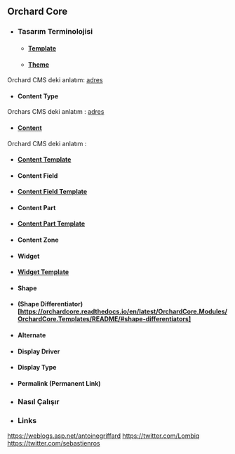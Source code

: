 ## Orchard Core 

- ### Tasarım Terminolojisi

  - #### [Template](https://orchardcore.readthedocs.io/en/latest/OrchardCore.Modules/OrchardCore.Templates/README/#available-templates)

  - #### [Theme](https://orchardcore.readthedocs.io/en/latest/OrchardCore.Modules/OrchardCore.Themes/README/)


Orchard CMS deki anlatım: [adres](http://docs.orchardproject.net/en/latest/Documentation/How-Orchard-works/#themes)


  - #### Content Type

Orchars CMS deki anlatım : [adres](http://docs.orchardproject.net/en/latest/Documentation/How-Orchard-works/#content-type-system)

  - #### [Content](https://orchardcore.readthedocs.io/en/latest/OrchardCore.Modules/OrchardCore.Contents/README/)

Orchard CMS deki anlatım : 


  - #### [Content Template](https://orchardcore.readthedocs.io/en/latest/OrchardCore.Modules/OrchardCore.Templates/README/#content-templates)

  - #### Content Field


  - #### [Content Field Template](https://orchardcore.readthedocs.io/en/latest/OrchardCore.Modules/OrchardCore.Templates/README/#content-field-templates)

  - #### Content Part

  - #### [Content Part Template](https://orchardcore.readthedocs.io/en/latest/OrchardCore.Modules/OrchardCore.Templates/README/#content-part-templates)

  - #### Content Zone

  - #### Widget

  - #### [Widget Template](https://orchardcore.readthedocs.io/en/latest/OrchardCore.Modules/OrchardCore.Templates/README/#widget-templates)



  - #### Shape

  - #### (Shape Differentiator)[https://orchardcore.readthedocs.io/en/latest/OrchardCore.Modules/OrchardCore.Templates/README/#shape-differentiators]


  - #### Alternate

  - #### Display Driver

  - #### Display Type

  - #### Permalink (Permanent Link)






- ### Nasıl Çalışır

- ### Links

https://weblogs.asp.net/antoinegriffard
https://twitter.com/Lombiq
https://twitter.com/sebastienros


